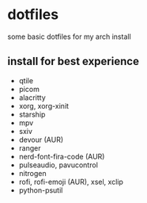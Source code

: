 # dotfiles

some basic dotfiles for my arch install

## install for best experience

- qtile
- picom
- alacritty
- xorg, xorg-xinit
- starship
- mpv
- sxiv
- devour (AUR)
- ranger
- nerd-font-fira-code (AUR)
- pulseaudio, pavucontrol
- nitrogen
- rofi, rofi-emoji (AUR), xsel, xclip
- python-psutil
